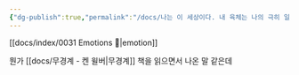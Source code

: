 ```yaml
---
{"dg-publish":true,"permalink":"/docs/나는 이 세상이다. 내 육체는 나의 극히 일부분에 불과하다./","title":"나는 이 세상이다. 내 육체는 나의 극히 일부분에 불과하다."}
---
```


[[docs/index/0031 Emotions 🤔\|emotion]]

뭔가 [[docs/무경계 - 켄 윌버\|무경계]] 책을 읽으면서 나온 말 같은데

